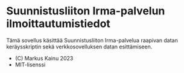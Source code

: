 Suunnistusliiton Irma-palvelun ilmoittautumistiedot
==============================================

Tämä sovellus käsittää Suunnistusliiton Irma-palvelua raapivan datan keräysskriptin sekä verkkosovelluksen datan esittämiseen.


- (C) Markus Kainu 2023
- MIT-lisenssi
